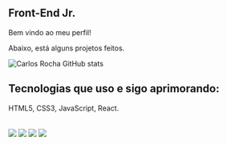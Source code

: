 ## Front-End Jr. 

Bem vindo ao meu perfil! 

Abaixo, está alguns projetos feitos.


  ![Carlos Rocha GitHub stats](https://github-readme-stats.vercel.app/api?username=CarlosmsRocha&icons=true&theme=merko&hide=contribs,prs)

## Tecnologias que uso e sigo aprimorando:
HTML5, CSS3, JavaScript, React.

<div style="display: inline_block"><br/>
<div style="display: inline_block">
  <img align="center"  src="#"/>
  <img align="center"  src="#"/>
  <img align="center"  src="#"/>
  <img align="center"  src="#"/>
  
  
</div><br/>
  
